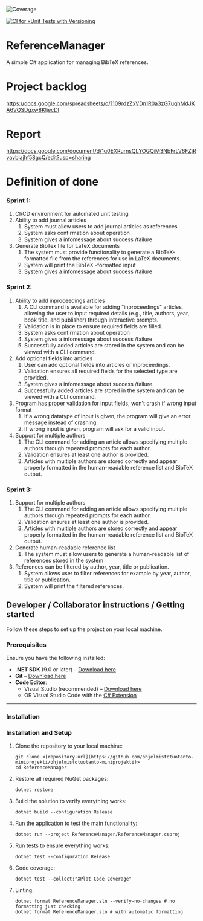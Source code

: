 ![Coverage](https://img.shields.io/badge/coverage-80.34%25-green)

[![CI for xUnit Tests with Versioning](https://github.com/ohjelmistotuotanto-miniprojekti/ohjelmistotuotanto-miniprojekti/actions/workflows/ci.yml/badge.svg)](https://github.com/ohjelmistotuotanto-miniprojekti/ohjelmistotuotanto-miniprojekti/actions/workflows/ci.yml)

# ReferenceManager

A simple C# application for managing BibTeX references.

# Project backlog

https://docs.google.com/spreadsheets/d/1109rdzZxVDn1R0a3zG7uqhMdJKA6VQSDgxw8KljecDI

# Report
https://docs.google.com/document/d/1q0EXRurnsQLYOGQiM3NbFrLV6FZjRvavblajhf58gcQ/edit?usp=sharing

# Definition of done

### Sprint 1:

1. CI/CD environment for automated unit testing
2. Ability to add journal articles
   1. System must allow users to add journal articles as references
   2. System asks confirmation about operation
   3. System gives a infomessage about success /failure
3. Generate BibTex file for LaTeX documents
   1. The system must provide functionality to generate a BibTeX-formatted file from the references for use in LaTeX documents.
   2. System will print the BibTeX -formatted input
   3. System gives a infomessage about success /failure


### Sprint 2:
1. Ability to add inproceedings articles
   1. A CLI command is available for adding "inproceedings" articles, allowing the user to input required details (e.g., title, authors, year, book title, and publisher)  through interactive prompts.
   2. Validation is in place to ensure required fields are filled.
   3. System asks confirmation about operation
   4. System gives a infomessage about success /failure
   5. Successfully added articles are stored in the system and can be viewed with a CLI command.
2. Add optional fields into articles
   1. User can add optional fields into articles or inproceedings.
   2. Validation ensures all required fields for the selected type are provided.
   3. System gives a infomessage about success /failure.
   4. Successfully added articles are stored in the system and can be viewed with a CLI command.
3. Program has proper validation for input fields, won't crash if wrong input format
   1. If a wrong datatype of input is given, the program will give an error message instead of crashing.
   2. If wrong input is given, program will ask for a valid input.
4. Support for multiple authors
   1. The CLI command for adding an article allows specifying multiple authors through repeated prompts for each author.
   2. Validation ensures at least one author is provided.
   3. Articles with multiple authors are stored correctly and appear properly formatted in the human-readable reference list and BibTeX output.

### Sprint 3:
1. Support for multiple authors
   1. The CLI command for adding an article allows specifying multiple authors through repeated prompts for each author.
   2. Validation ensures at least one author is provided.
   3. Articles with multiple authors are stored correctly and appear properly formatted in the human-readable reference list and BibTeX output.
2. Generate human-readable reference list
   1. The system must allow users to generate a human-readable list of references stored in the system
3. References can be filtered by author, year, title or publication.
   1. System allows user to filter references  for example by year, author, title or publication.
   2. System will print the filtered references.



## Developer / Collaborator instructions / Getting started

Follow these steps to set up the project on your local machine.

### Prerequisites

Ensure you have the following installed:

- **.NET SDK** (9.0 or later) – [Download here](https://dotnet.microsoft.com/en-us/download)
- **Git** – [Download here](https://git-scm.com/)
- **Code Editor**:
  - Visual Studio (recommended) – [Download here](https://visualstudio.microsoft.com/)
  - OR Visual Studio Code with the [C# Extension](https://marketplace.visualstudio.com/items?itemName=ms-dotnettools.csharp)

---

### Installation

### Installation and Setup

1. Clone the repository to your local machine:
   ```
   git clone <[repository-url](https://github.com/ohjelmistotuotanto-miniprojekti/ohjelmistotuotanto-miniprojekti)>
   cd ReferenceManager
   ```
2. Restore all required NuGet packages:
   ```
   dotnet restore
   ```
3. Build the solution to verify everything works:
   ```
   dotnet build --configuration Release
   ```
4. Run the application to test the main functionality:
   ```
   dotnet run --project ReferenceManager/ReferenceManager.csproj
   ```
5. Run tests to ensure everything works:
   ```
   dotnet test --configuration Release
   ```
6. Code coverage:
   ```
   dotnet test --collect:"XPlat Code Coverage"
   ```
7. Linting:
   ```
   dotnet format ReferenceManager.sln --verify-no-changes # no formatting just checking
   dotnet format ReferenceManager.sln # with automatic formatting
   ```
